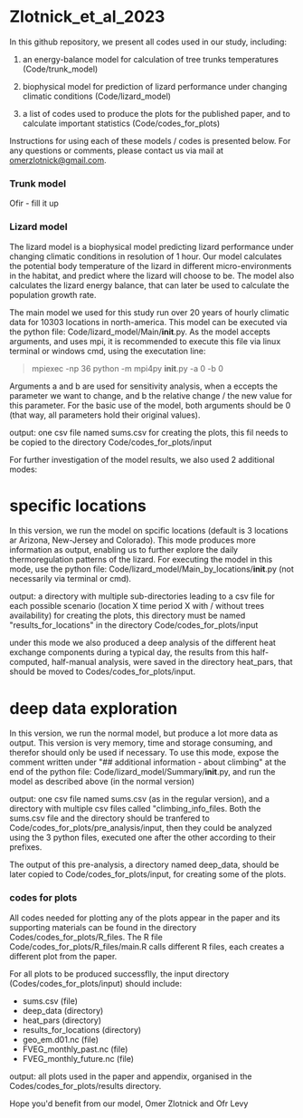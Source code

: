 # Zlotnick_et_al_2023
 
In this github repository, we present all codes used in our study, including:

1) an energy-balance model for calculation of tree trunks temperatures (Code/trunk_model)

2) biophysical model for prediction of lizard performance under changing climatic conditions (Code/lizard_model)

3) a list of codes used to produce the plots for the published paper, and to calculate important statistics (Code/codes_for_plots)

Instructions for using each of these models / codes is presented below.
For any questions or comments, please contact us via mail at omerzlotnick@gmail.com.


### Trunk model ###

Ofir - fill it up


### Lizard model ###

The lizard model is a biophysical model predicting lizard performance under changing climatic conditions in resolution of 1 hour.
Our model calculates the potential body temperature of the lizard in different micro-environments in the habitat, and predict where the lizard will choose to be.
The model also calculates the lizard energy balance, that can later be used to calculate the population growth rate.

The main model we used for this study run over 20 years of hourly climatic data for 10303 locations in north-america.
This model can be executed via the python file: Code/lizard_model/Main/__init__.py. 
As the model accepts arguments, and uses mpi, it is recommended to execute this file via linux terminal or windows cmd, using the executation line:

> mpiexec -np 36 python -m mpi4py __init__.py -a 0 -b 0

Arguments a and b are used for sensitivity analysis, when a eccepts the parameter we want to change, and b the relative change / the new value for this parameter.
For the basic use of the model, both arguments should be 0 (that way, all parameters hold their original values).

output: one csv file named sums.csv
for creating the plots, this fil needs to be copied to the directory Code/codes_for_plots/input


For further investigation of the model results, we also used 2 additional modes:

# specific locations #

In this version, we run the model on spcific locations (default is 3 locations ar Arizona, New-Jersey and Colorado).
This mode produces more information as output, enabling us to further explore the daily thermoregulation patterns of the lizard.
For executing the model in this mode, use the python file: Code/lizard_model/Main_by_locations/__init__.py (not necessarily via terminal or cmd).

output: a directory with multiple sub-directories leading to a csv file for each possible scenario (location X time period X with / without trees availability)
for creating the plots, this directory must be named "results_for_locations" in the directory Code/codes_for_plots/input

under this mode we also produced a deep analysis of the different heat exchange components during a typical day,
the results from this half-computed, half-manual analysis, were saved in the directory heat_pars, that should be moved to Codes/codes_for_plots/input.

# deep data exploration #

In this version, we run the normal model, but produce a lot more data as output.
This version is very memory, time and storage consuming, and therefor should only be used if necessary.
To use this mode, expose the comment written under "## additional information - about climbing" at the end of the python file:
Code/lizard_model/Summary/__init__.py, and run the model as described above (in the normal version)

output: one csv file named sums.csv (as in the regular version), and a directory with multiple csv files called "climbing_info_files.
Both the sums.csv file and the directory should be tranfered to Code/codes_for_plots/pre_analysis/input, then they could be analyzed using the 3 python files, 
executed one after the other according to their prefixes. 

The output of this pre-analysis, a directory named deep_data, should be later copied to Code/codes_for_plots/input, for creating some of the plots.


### codes for plots ###

All codes needed for plotting any of the plots appear in the paper and its supporting materials can be found in the directory Codes/codes_for_plots/R_files.
The R file Code/codes_for_plots/R_files/main.R calls different R files, each creates a different plot from the paper.

For all plots to be produced successflly, the input directory (Codes/codes_for_plots/input) should include:
- sums.csv (file)
- deep_data (directory)
- heat_pars (directory)
- results_for_locations (directory)
- geo_em.d01.nc (file)
- FVEG_monthly_past.nc (file)
- FVEG_monthly_future.nc (file)


output: all plots used in the paper and appendix, organised in the Codes/codes_for_plots/results directory.

Hope you'd benefit from our model, 
Omer Zlotnick and Ofr Levy


